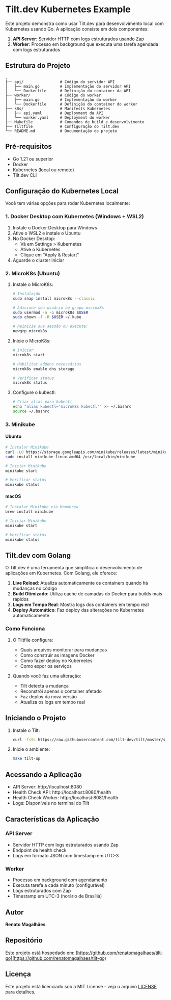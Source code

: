 # Tilt.dev Kubernetes Example

Este projeto demonstra como usar Tilt.dev para desenvolvimento local com Kubernetes usando Go. A aplicação consiste em dois componentes:

1. **API Server**: Servidor HTTP com logs estruturados usando Zap
2. **Worker**: Processo em background que executa uma tarefa agendada com logs estruturados

## Estrutura do Projeto

```
.
├── api/                # Código do servidor API
│   ├── main.go         # Implementação do servidor API
│   └── Dockerfile      # Definição do container da API
├── worker/             # Código do worker
│   ├── main.go         # Implementação do worker
│   └── Dockerfile      # Definição do container do worker
├── k8s/                # Manifests Kubernetes
│   ├── api.yaml        # Deployment da API
│   └── worker.yaml     # Deployment do worker
├── Makefile            # Comandos de build e desenvolvimento
├── Tiltfile            # Configuração do Tilt.dev
└── README.md           # Documentação do projeto
```

## Pré-requisitos

- Go 1.21 ou superior
- Docker
- Kubernetes (local ou remoto)
- Tilt.dev CLI

## Configuração do Kubernetes Local

Você tem várias opções para rodar Kubernetes localmente:

### 1. Docker Desktop com Kubernetes (Windows + WSL2)

1. Instale o Docker Desktop para Windows
2. Ative o WSL2 e instale o Ubuntu
3. No Docker Desktop:
   - Vá em Settings > Kubernetes
   - Ative o Kubernetes
   - Clique em "Apply & Restart"
4. Aguarde o cluster iniciar

### 2. MicroK8s (Ubuntu)

1. Instale o MicroK8s:
   ```bash
   # Instalação
   sudo snap install microk8s --classic

   # Adicione seu usuário ao grupo microk8s
   sudo usermod -a -G microk8s $USER
   sudo chown -f -R $USER ~/.kube

   # Reinicie sua sessão ou execute:
   newgrp microk8s
   ```

2. Inicie o MicroK8s:
   ```bash
   # Iniciar
   microk8s start

   # Habilitar addons necessários
   microk8s enable dns storage

   # Verificar status
   microk8s status
   ```

3. Configure o kubectl:
   ```bash
   # Criar alias para kubectl
   echo "alias kubectl='microk8s kubectl'" >> ~/.bashrc
   source ~/.bashrc
   ```

### 3. Minikube

#### Ubuntu
```bash
# Instalar Minikube
curl -LO https://storage.googleapis.com/minikube/releases/latest/minikube-linux-amd64
sudo install minikube-linux-amd64 /usr/local/bin/minikube

# Iniciar Minikube
minikube start

# Verificar status
minikube status
```

#### macOS
```bash
# Instalar Minikube via Homebrew
brew install minikube

# Iniciar Minikube
minikube start

# Verificar status
minikube status
```

## Tilt.dev com Golang

O Tilt.dev é uma ferramenta que simplifica o desenvolvimento de aplicações em Kubernetes. Com Golang, ele oferece:

1. **Live Reload**: Atualiza automaticamente os containers quando há mudanças no código
2. **Build Otimizado**: Utiliza cache de camadas do Docker para builds mais rápidos
3. **Logs em Tempo Real**: Mostra logs dos containers em tempo real
4. **Deploy Automático**: Faz deploy das alterações no Kubernetes automaticamente

### Como Funciona

1. O Tiltfile configura:
   - Quais arquivos monitorar para mudanças
   - Como construir as imagens Docker
   - Como fazer deploy no Kubernetes
   - Como expor os serviços

2. Quando você faz uma alteração:
   - Tilt detecta a mudança
   - Reconstrói apenas o container afetado
   - Faz deploy da nova versão
   - Atualiza os logs em tempo real

## Iniciando o Projeto

1. Instale o Tilt:
   ```bash
   curl -fsSL https://raw.githubusercontent.com/tilt-dev/tilt/master/scripts/install.sh | bash
   ```

2. Inicie o ambiente:
   ```bash
   make tilt-up
   ```

## Acessando a Aplicação

- API Server: http://localhost:8080
- Health Check API: http://localhost:8080/health
- Health Check Worker: http://localhost:8081/health
- Logs: Disponíveis no terminal do Tilt

## Características da Aplicação

### API Server
- Servidor HTTP com logs estruturados usando Zap
- Endpoint de health check
- Logs em formato JSON com timestamp em UTC-3

### Worker
- Processo em background com agendamento
- Executa tarefa a cada minuto (configurável)
- Logs estruturados com Zap
- Timestamp em UTC-3 (horário de Brasília)

## Autor

**Renato Magalhães**

## Repositório

Este projeto está hospedado em: [https://github.com/renatomagalhaes/tilt-go](https://github.com/renatomagalhaes/tilt-go)

## Licença

Este projeto está licenciado sob a MIT License - veja o arquivo [LICENSE](LICENSE) para detalhes. 